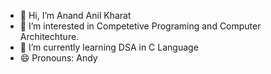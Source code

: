 - 👋 Hi, I’m Anand Anil Kharat
- 👀 I’m interested in Competetive Programing and Computer Architechture.
- 🌱 I’m currently learning DSA in C Language
- 😄 Pronouns: Andy

<!---
anandk404/anandk404 is a ✨ special ✨ repository because its `README.md` (this file) appears on your GitHub profile.
You can click the Preview link to take a look at your changes.
--->
